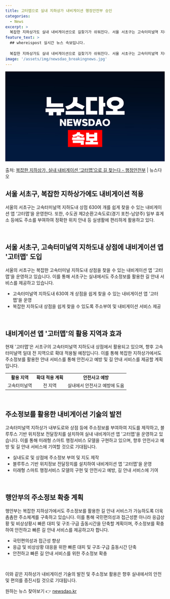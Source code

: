```yaml
---
title: 고터맵으로 실내 지하상가 내비게이션 행정안전부 승인
categories:
  - News
excerpt: >
  복잡한 지하상가도 실내 내비게이션으로 길찾기가 쉬워진다. 서울 서초구는 고속터미널역 지하도상가 630여 개 …
feature_text: >
  ## whereispost 실시간 뉴스 속보입니다.

  복잡한 지하상가도 실내 내비게이션으로 길찾기가 쉬워진다. 서울 서초구는 고속터미널역 지하도상가 630여 개 …
image: '/assets/img/newsdao_breakingnews.jpg'
---
```


![뉴스다오 속보](/assets/img/newsdao_breakingnews.jpg)

<p>출처: <a href="https://newsdao.kr/3085" rel="dofollow">복잡한 지하상가, 실내 내비게이션 ‘고터맵’으로 길 찾는다 - 행정안전부</a> | 뉴스다오</p>

<h2>서울 서초구, 복잡한 지하상가에도 내비게이션 적용</h2>

서울의 서초구는 고속터미널역 지하도내 상점 630여 개를 쉽게 찾을 수 있는 내비게이션 앱 ‘고터맵’을 운영한다. 또한, 수도권 제2순환고속도로(경기 포천-남양주) 일부 휴게소 등에도 주소를 부여하여 정확한 위치 안내 등 실생활에 편리하게 활용하고 있다.

<p data-ke-size="size16">&nbsp;</p>

<h2 data-ke-size="size26">서울 서초구, 고속터미널역 지하도내 상점에 내비게이션 앱 '고터맵' 도입</h2>

서울의 서초구는 복잡한 고속터미널 지하도내 상점을 찾을 수 있는 내비게이션 앱 '고터맵'을 운영하고 있습니다. 이를 통해 서초구는 실내에서도 주소정보를 활용한 길 안내 서비스를 제공하고 있습니다.

<ul>
<li>고속터미널역 지하도내 630여 개 상점을 쉽게 찾을 수 있는 내비게이션 앱 '고터맵'을 운영</li>
<li>복잡한 지하도내 상점을 쉽게 찾을 수 있도록 주소부여 및 내비게이션 서비스 제공</li>
</ul>

<p data-ke-size="size16">&nbsp;</p>

<h2 data-ke-size="size26">내비게이션 앱 '고터맵'의 활용 지역과 효과</h2>

현재 '고터맵'은 서초구의 고속터미널역 지하도내 상점에서 활용되고 있으며, 향후 고속터미널역 일대 전 지역으로 확대 적용될 예정입니다. 이를 통해 복잡한 지하상가에서도 주소정보를 활용한 안내 서비스를 통해 안전사고 예방 및 길 안내 서비스를 제공할 계획입니다.

<table>
<tr>
<td style="text-align: center; height: 17px;"><b>활용 지역</b></td>
<td style="text-align: center; height: 17px;"><b>확대 적용 계획</b></td>
<td style="text-align: center; height: 17px;"><b>안전사고 예방</b></td>
</tr>
<tr>
<td style="text-align: center; height: 17px;">고속터미널역</td>
<td style="text-align: center; height: 17px;">전 지역</td>
<td style="text-align: center; height: 17px;">실내에서 안전사고 예방에 도움</td>
</tr>
</table>

<p data-ke-size="size16">&nbsp;</p>

<h2 data-ke-size="size26">주소정보를 활용한 내비게이션 기술의 발전</h2>

고속터미널역 지하상가 내부도로와 상점 등에 주소정보를 부여하여 지도를 제작하고, 블루투스 기반 위치정보 전달장치를 설치하여 실내 내비게이션 앱 '고터맵'을 운영하고 있습니다. 이를 통해 미래형 스마트 행정서비스 모델을 구현하고 있으며, 향후 안전사고 예방 및 길 안내 서비스에 기여할 것으로 기대됩니다.

<ul>
<li>실내도로 및 상점에 주소정보 부여 및 지도 제작</li>
<li>블루투스 기반 위치정보 전달장치를 설치하여 내비게이션 앱 '고터맵'을 운영</li>
<li>미래형 스마트 행정서비스 모델의 구현 및 안전사고 예방, 길 안내 서비스에 기여</li>
</ul>

<p data-ke-size="size16">&nbsp;</p>

<h2 data-ke-size="size26">행안부의 주소정보 확충 계획</h2>

행안부는 복잡한 지하상가에서도 주소정보를 활용한 길 안내 서비스가 가능하도록 더욱 촘촘한 주소체계를 구축하고 있습니다. 이를 통해 국민편의성과 접근성뿐 아니라 응급상황 및 비상상황시 빠른 대피 및 구조·구급 출동시간을 단축할 계획이며, 주소정보를 확충하여 안전하고 빠른 길 안내 서비스를 제공하고자 합니다.

<ul>
<li>국민편의성과 접근성 향상</li>
<li>응급 및 비상상황 대응을 위한 빠른 대피 및 구조·구급 출동시간 단축</li>
<li>안전하고 빠른 길 안내 서비스를 위한 주소정보 확충</li>
</ul>

<p data-ke-size="size16">&nbsp;</p>

이와 같은 지하상가 내비게이션 기술의 발전 및 주소정보 활용은 향후 실내에서의 안전 및 편의를 증진시킬 것으로 기대됩니다. 

원하는 뉴스 찾아보기 👉 <a href="https://newsdao.kr" rel="dofollow">newsdao.kr</a>



